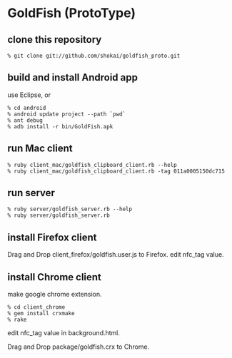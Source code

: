 GoldFish (ProtoType)
====================


clone this repository
---------------------

    % git clone git://github.com/shokai/goldfish_proto.git


build and install Android app
-----------------------------

use Eclipse, or

    % cd android
    % android update project --path `pwd`
    % ant debug
    % adb install -r bin/GoldFish.apk


run Mac client
--------------

    % ruby client_mac/goldfish_clipboard_client.rb --help
    % ruby client_mac/goldfish_clipboard_client.rb -tag 011a0005150dc715


run server
----------

    % ruby server/goldfish_server.rb --help
    % ruby server/goldfish_server.rb


install Firefox client
----------------------
Drag and Drop client_firefox/goldfish.user.js to Firefox. edit nfc_tag value.



install Chrome client
---------------------
make google chrome extension.

    % cd client_chrome
    % gem install crxmake
    % rake

edit nfc_tag value in background.html.

Drag and Drop package/goldfish.crx to Chrome.

